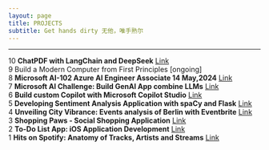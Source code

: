 ```yaml
---
layout: page
title: PROJECTS
subtitle: Get hands dirty 无他，唯手熟尔
---
```


---

10 **ChatPDF with LangChain and DeepSeek** [Link](https://github.com/chennnxu/QnAsystem-LLM-RAG.git)  
9 Build a Modern Computer from First Principles [ongoing]  
8 **Microsoft AI-102 Azure AI Engineer Associate 14 May,2024** [Link](https://learn.microsoft.com/api/credentials/share/en-us/ChenXu-1920/4B84907DFE809E15?sharingId=BAC4477B0A87D80B)  
7 **Microsoft AI Challenge: Build GenAI App combine LLMs** [Link](https://learn.microsoft.com/en-us/training/challenges?id=da09d3ca-a2bb-47dc-ba42-bea77b386a3d)  
6 **Build custom Copilot with Microsoft Copilot Studio** [Link](_posts/2024-03-19-Build-custom-Copilot-with-Microsoft-Copilot-Studio.md)  
5 **Developing Sentiment Analysis Application with spaCy and Flask** [Link](_posts/2023-12-01-Sentiment-Analysis-spaCy-Flask.md)  
4 **Unveiling City Vibrance: Events analysis of Berlin with Eventbrite** [Link](_posts/2023-05-30-Unveil-City-Vibrance.md)  
3 **Shopping Paws - Social Shopping Application** [Link](_posts/2023-07-31-Social-Shopping-App.md)  
2 **To-Do List App: iOS Application Development** [Link](_posts/2023-01-20-iOS-Application-Development.md)  
1 **Hits on Spotify: Anatomy of Tracks, Artists and Streams** [Link](_posts/2022-08-01-Hits-on-Spotify.md)

